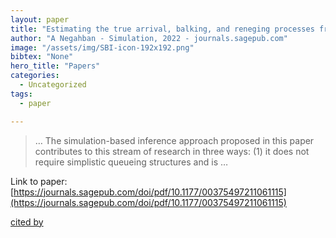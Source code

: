 ```yaml
---
layout: paper
title: "Estimating the true arrival, balking, and reneging processes from censored transactional data: a simulation-based approach"
author: "A Negahban - Simulation, 2022 - journals.sagepub.com"
image: "/assets/img/SBI-icon-192x192.png"
bibtex: "None"
hero_title: "Papers"
categories:
  - Uncategorized
tags:
  - paper

---
```

>… The simulation-based inference approach proposed in this paper contributes to this stream of research in three ways: (1) it does not require simplistic queueing structures and is …

Link to paper: [https://journals.sagepub.com/doi/pdf/10.1177/00375497211061115](https://journals.sagepub.com/doi/pdf/10.1177/00375497211061115)

[cited by](https://scholar.google.com/scholar?cites=2986856547887550381&as_sdt=2005&sciodt=0,5&hl=en&num=20)
